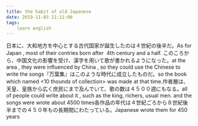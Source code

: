 ```yaml
---
title: the habit of old Japanese
date: 2019-11-03 21:11:00
tags:
    learn english
---
```

日本に、大和地方を中心とする古代国家が誕生したのは４世紀の後半だ。As for Japan , most of their contries born after  4th century and a half. このころから、中国文化の影響を受け、漢字を用いて歌が書かれるようになった。at the area , they were influenced by China , so they could use the Chinese to write the songs『万葉集』はこのような時代に成立したものだ。so the book which named <10 thounds of collection> was made at that time.作者層は、天皇、皇族から広く庶民にまで及んでいて、歌の数は４５００週にもなる。all of people could write about it , such as the king, richers, usual men. and the songs were wrote about 4500 times各作品の年代は４世紀ごろから８世紀後半までの４５０年もの長期間にわたっている。Japanese wrote them for 450 years